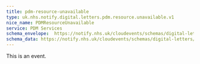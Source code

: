 ```yaml
---
title: pdm-resource-unavailable
type: uk.nhs.notify.digital.letters.pdm.resource.unavailable.v1
nice_name: PDMResourceUnavailable
service: PDM Services
schema_envelope:  https://notify.nhs.uk/cloudevents/schemas/digital-letters/2025-10-draft/events/uk.nhs.notify.digital.letters.pdm.resource.unavailable.v1.schema.json
schema_data: https://notify.nhs.uk/cloudevents/schemas/digital-letters/2025-10-draft/data/digital-letter-base-data.schema.json
---
```


This is an event.
